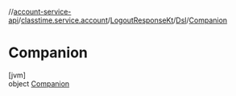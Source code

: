 //[account-service-api](../../../../../index.md)/[classtime.service.account](../../../index.md)/[LogoutResponseKt](../../index.md)/[Dsl](../index.md)/[Companion](index.md)

# Companion

[jvm]\
object [Companion](index.md)
